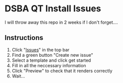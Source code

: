 # DSBA QT Install Issues
I will throw away this repo in 2 weeks if I don't forget....

## Instructions

1. Click "[Issues](https://github.com/NChechulin/dsba-qt-install-issues/issues)" in the top bar
2. Find a green button "Create new issue"
3. Select a template and click get started
4. Fill in all the neccessary information
5. Click "Preview" to check that it renders correctly
6. Wait...
